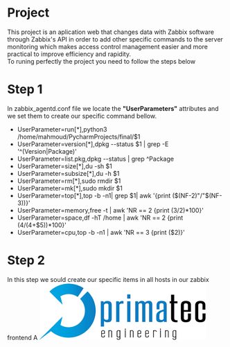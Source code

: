 # Project
This project is an aplication web that changes data with Zabbix software through Zabbix's API in order to add other specific commands to the server monitoring which makes access control management easier and more practical to improve efficiency and rapidity.<br/>
To runing perfectly the project you need to follow the steps below
# Step 1
In zabbix_agentd.conf file we locate the **"UserParameters"** attributes and we set them to create our specific command bellow. <br/>
+ UserParameter=run[*],python3 /home/mahmoud/PycharmProjects/final/$1  <br/>
+ UserParameter=version[*],dpkg --status $1 | grep -E '^(Version|Package)'
+ UserParameter=list.pkg,dpkg --status  | grep ^Package
+ UserParameter=size[*],du -sh $1
+ UserParameter=subsize[*],du -h $1
+ UserParameter=rm[*],sudo rmdir  $1
+ UserParameter=mk[*],sudo mkdir  $1
+ UserParameter=top[*],top -b -n1| grep $1| awk '{print ($(NF-2)"/"$(NF-3))}'
+ UserParameter=memory,free -t | awk 'NR == 2 {print ($3/$2)*100}'
+ UserParameter=space,df -hT /home | awk 'NR == 2 {print ($4/($4+$5))*100}'
+ UserParameter=cpu,top -b -n1 | awk 'NR == 3 {print ($2)}'
# Step 2
In this step we sould create our specific items in all hosts in our zabbix frontend 
A 
![Ltee](/prima.png)
